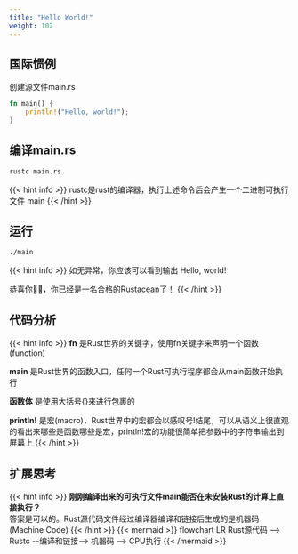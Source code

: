 ```yaml
---
title: "Hello World!"
weight: 102
---
```

## 国际惯例
创建源文件main.rs
``` rust
fn main() {
    println!("Hello, world!");
}
```
## 编译main.rs
``` bash
rustc main.rs
```
{{< hint info >}}
rustc是rust的编译器，执行上述命令后会产生一个二进制可执行文件 main
{{< /hint >}}



## 运行
``` bash
./main
```
{{< hint info >}}
如无异常，你应该可以看到输出 Hello, world!

恭喜你:tada::tada:，你已经是一名合格的Rustacean了！
{{< /hint >}}



## 代码分析
{{< hint info >}}
**fn** 是Rust世界的关键字，使用fn关键字来声明一个函数(function)

**main** 是Rust世界的函数入口，任何一个Rust可执行程序都会从main函数开始执行

**函数体** 是使用大括号{}来进行包裹的

**println!** 是宏(macro)，Rust世界中的宏都会以感叹号!结尾，可以从语义上很直观的看出来哪些是函数哪些是宏，println!宏的功能很简单把参数中的字符串输出到屏幕上
{{< /hint >}}

## 扩展思考
{{< hint info >}}
**刚刚编译出来的可执行文件main能否在未安装Rust的计算上直接执行？**  
答案是可以的。Rust源代码文件经过编译器编译和链接后生成的是机器码(Machine Code)
{{< /hint >}}
{{< mermaid >}}
flowchart LR
    Rust源代码 --> Rustc --编译和链接--> 机器码 --> CPU执行
{{< /mermaid >}}
